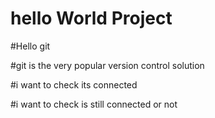 # hello World Project

#Hello git

#git is the very popular version control solution

#i want to check its connected

#i want to check is still connected or not
